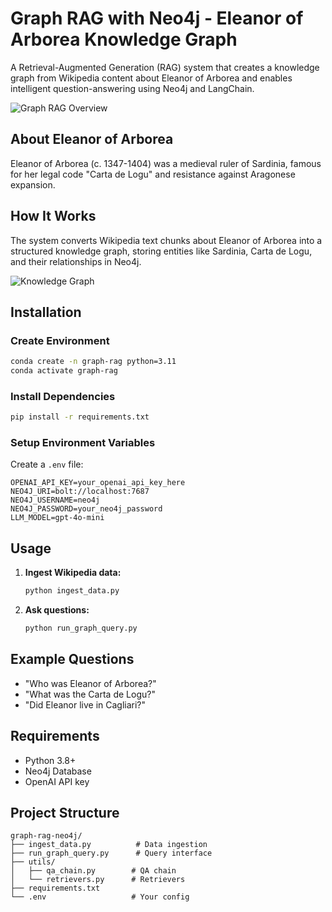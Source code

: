 # Graph RAG with Neo4j - Eleanor of Arborea Knowledge Graph

A Retrieval-Augmented Generation (RAG) system that creates a knowledge graph from Wikipedia content about Eleanor of Arborea and enables intelligent question-answering using Neo4j and LangChain.

![Graph RAG Overview](images/graph_rag_diagram.png)

## About Eleanor of Arborea

Eleanor of Arborea (c. 1347-1404) was a medieval ruler of Sardinia, famous for her legal code "Carta de Logu" and resistance against Aragonese expansion.

## How It Works

The system converts Wikipedia text chunks about Eleanor of Arborea into a structured knowledge graph, storing entities like Sardinia, Carta de Logu, and their relationships in Neo4j.

![Knowledge Graph](images/neo4j_graph.png)

## Installation

### Create Environment
```bash
conda create -n graph-rag python=3.11
conda activate graph-rag
```

### Install Dependencies
```bash
pip install -r requirements.txt
```

### Setup Environment Variables
Create a `.env` file:

```env
OPENAI_API_KEY=your_openai_api_key_here
NEO4J_URI=bolt://localhost:7687
NEO4J_USERNAME=neo4j
NEO4J_PASSWORD=your_neo4j_password
LLM_MODEL=gpt-4o-mini
```

## Usage

1. **Ingest Wikipedia data:**
   ```bash
   python ingest_data.py
   ```

2. **Ask questions:**
   ```bash
   python run_graph_query.py
   ```

## Example Questions

- "Who was Eleanor of Arborea?"
- "What was the Carta de Logu?"
- "Did Eleanor live in Cagliari?"

## Requirements

- Python 3.8+
- Neo4j Database
- OpenAI API key

## Project Structure

```
graph-rag-neo4j/
├── ingest_data.py          # Data ingestion
├── run_graph_query.py      # Query interface
├── utils/
│   ├── qa_chain.py        # QA chain
│   └── retrievers.py      # Retrievers
├── requirements.txt
└── .env                   # Your config
```

